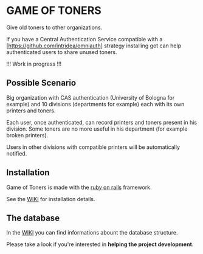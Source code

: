 # GAME OF TONERS

Give old toners to other organizations. 

If you have a Central Authentication Service compatible 
with a [https://github.com/intridea/omniauth] strategy 
installing got can help authenticated users to share 
unused toners.

!!! Work in progress !!!

## Possible Scenario ##

Big organization with CAS authentication (University of 
Bologna for example) and 10 divisions (departments for 
example) each with its own printers and toners.

Each user, once authenticated, can record printers and
toners present in his division.
Some toners are no more useful in his department 
(for example broken printers).

Users in other divisions with compatible printers
will be automatically notified.

## Installation 

Game of Toners is made with the 
[ruby on rails](http://rubyonrails.org) framework.

See the [WIKI](https://github.com/donapieppo/got/wiki)
for installation details.


## The database

In the [WIKI](https://github.com/donapieppo/got/wiki)
you can find informations abount the database structure.

Please take a look if you're interested in 
**helping the project development**.










